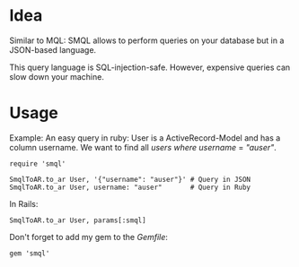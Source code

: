 Idea
====

Similar to MQL:  SMQL allows to perform queries on your database but in a JSON-based language.

This query language is SQL-injection-safe.
However, expensive queries can slow down your machine.

Usage
=====

Example: An easy query in ruby:
User is a ActiveRecord-Model and has a column username.
We want to find all _users_ _where_ _username_ = _"auser"_.

	require 'smql'

	SmqlToAR.to_ar User, '{"username": "auser"}' # Query in JSON
	SmqlToAR.to_ar User, username: "auser"       # Query in Ruby

In Rails:

	SmqlToAR.to_ar User, params[:smql]

Don't forget to add my gem to the _Gemfile_:

	gem 'smql'
